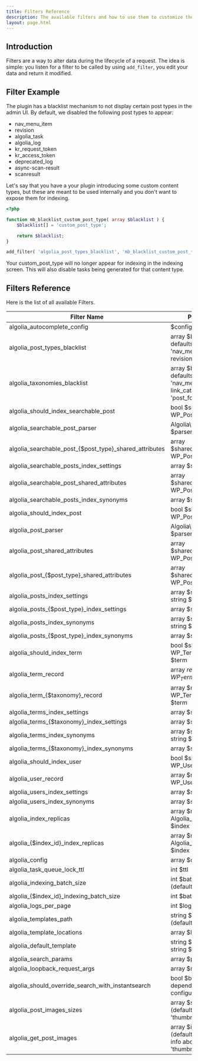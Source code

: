 ```yaml
---
title: Filters Reference
description: The available filters and how to use them to customize the behaviour.
layout: page.html
---
```


## Introduction

Filters are a way to alter data during the lifecycle of a request. The idea is simple: you listen for a filter to be called by using `add_filter`, you edit your data and return it modified.

## Filter Example

The plugin has a blacklist mechanism to not display certain post types in the admin UI.
By default, we disabled the following post types to appear:
- nav_menu_item
- revision
- algolia_task
- algolia_log
- kr_request_token
- kr_access_token
- deprecated_log
- async-scan-result
- scanresult


Let's say that you have a your plugin introducing some custom content types, but these are meant to be used internally and you don't want to expose them for indexing.

```php
<?php

function mb_blacklist_custom_post_type( array $blacklist ) {
	$blacklist[] = 'custom_post_type';

	return $blacklist;
}

add_filter( 'algolia_post_types_blacklist', 'mb_blacklist_custom_post_type' );
```

Your custom_post_type will no longer appear for indexing in the indexing screen.
This will also disable tasks being generated for that content type.

## Filters Reference

Here is the list of all available Filters.

|Filter Name|Params
|-|-|
|algolia_autocomplete_config|$config
|algolia_post_types_blacklist|array $blacklist, defaults to array( 'nav_menu_item', revision' )
|algolia_taxonomies_blacklist|array $blacklist, defaults to array( 'nav_menu', link_category', 'post_format' )
|algolia_should_index_searchable_post|bool $should_index, WP_Post $post
|algolia_searchable_post_parser|Algolia\DOMParser $parser
|algolia_searchable\_post\_{$post_type}_shared_attributes|array $shared_attributes, WP_Post $post
|algolia_searchable_posts_index_settings|array $settings
|algolia_searchable_post_shared_attributes|array $shared_attributes, WP_Post $post
|algolia_searchable_posts_index_synonyms|array $synonyms
|algolia_should_index_post|bool $should_index, WP_Post $post
|algolia_post_parser|Algolia\DOMParser $parser
|algolia_post_shared_attributes|array $shared_attributes, WP_Post $post
|algolia\_post\_{$post_type}_shared_attributes|array $shared_attributes, WP_Post $post
|algolia_posts_index_settings|array $settings, string $post_type
|algolia\_posts\_{$post_type}_index_settings|array $settings
|algolia_posts_index_synonyms|array $synonyms, string $post_type
|algolia\_posts\_{$post_type}_index_synonyms|array $synonyms
|algolia_should_index_term|bool $should_index, WP_Term/object $term
|algolia_term_record|array $record, WP_Term/object$term
|algolia\_term\_{$taxonomy}_record|array $record, WP_Term/object $term
|algolia_terms_index_settings|array $settings
|algolia\_terms\_{$taxonomy}_index_settings|array $settings
|algolia_terms_index_synonyms|array $synonyms, string $taxonomy
|algolia\_terms\_{$taxonomy}_index_synonyms|array $synonyms
|algolia_should_index_user|bool $should_index, WP_User $user
|algolia_user_record|array $record, WP_User $user
|algolia_users_index_settings|array $settings
|algolia_users_index_synonyms|array $synonyms
|algolia_index_replicas|array $replicas, Algolia_Index $index
|algolia\_{$index_id}_index_replicas|array $replicas, Algolia_Index $index
|algolia_config|array $config
|algolia_task_queue_lock_ttl|int $ttl
|algolia_indexing_batch_size|int $batch_size (default: 50)
|algolia\_{$index_id}_indexing_batch_size|int $batch_size
|algolia_logs_per_page|int $logs_per_page
|algolia_templates_path|string $path (default: 'algolia/')
|algolia_template_locations|array $locations
|algolia_default_template|string $template, string $file
|algolia_search_params|array $params
|algolia_loopback_request_args|array $request_args
|algolia_should_override_search_with_instantsearch|bool $bool (default: depending on configuration)
|algolia_post_images_sizes|array $sizes (default: only the 'thumbnail' size)
|algolia_get_post_images|array $images (default: only the info about the 'thumbnail' size)

